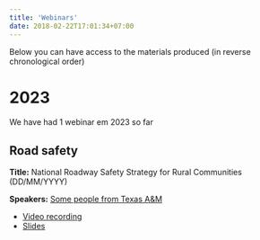 ```yaml
---
title: 'Webinars'
date: 2018-02-22T17:01:34+07:00
---
```

Below you can have access to the materials produced (in reverse chronological order)


# 2023

We have had 1 webinar em 2023 so far

## Road safety

**Title:** National Roadway Safety Strategy for Rural Communities (DD/MM/YYYY)

**Speakers:** [Some people from Texas A&amp;M](https://www.transportation.gov/rural/webinars)

* [Video recording](https://youtu.be/U8Jxomd2knY)
* [Slides](https://www.transportation.gov/office-policy/rural/nrss-rural-communities-slides-2022-03-29)
